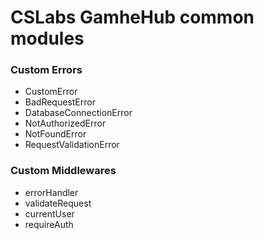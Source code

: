 # CSLabs GamheHub common modules

### Custom Errors

- CustomError
- BadRequestError
- DatabaseConnectionError
- NotAuthorizedError
- NotFoundError
- RequestValidationError

### Custom Middlewares

- errorHandler
- validateRequest
- currentUser
- requireAuth
